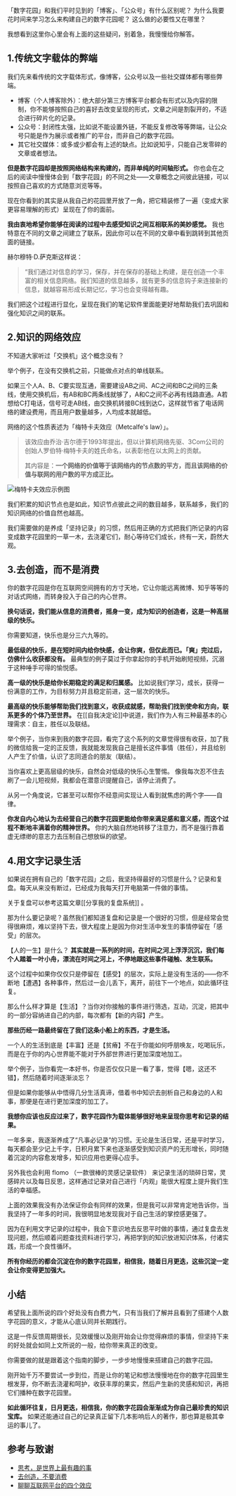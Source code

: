 「数字花园」和我们平时见到的「博客」、「公众号」有什么区别呢？
为什么我要花时间来学习怎么来构建自己的数字花园呢？
这么做的必要性又在哪里？ 

我想看到这里你心里会有上面的这些疑问，别着急，我慢慢给你解答。 

## 1.传统文字载体的弊端 
我们先来看传统的文字载体形式，像博客，公众号以及一些社交媒体都有哪些弊端。 
- 博客（个人博客除外）：绝大部分第三方博客平台都会有形式以及内容的限制，你不能够按照自己的喜好去改变呈现的形式，文章之间是割裂开的，不适合进行碎片化的记录。 
- 公众号：封闭性太强，比如说不能设置外链，不能反复修改等等弊端，让公众号只能是作为展示或者推广的平台，而非自己的数字花园。
- 其它社交媒体：或多或少都会有上述的缺点。比如说知乎，只能自己发零碎的文章或者想法。 

**但是数字花园却是按照网络结构来构建的，而非单纯的时间轴形式。** 你也会在之后的阅读中慢慢体会到「数字花园」的不同之处——文章概念之间彼此链接，可以按照自己喜欢的方式随意浏览等等。   

现在你看到的其实是从我自己的花园里开放了一角，把它精装修了一遍（变成大家更容易理解的形式）呈现在了你的面前。 

**我由衷地希望你能够在阅读的过程中去感受知识之间互相联系的美妙感觉。**   我也特意在不同的文章之间建立了联系，因此你可以在不同的文章中看到跳转到其他页面的链接。 

赫尔穆特·D.萨克斯这样说：

> “我们通过对信息的学习，保存，并在保存的基础上构建，是在创造一个丰富的相关信息网络。我们知道的信息越多，就有更多的信息钩子来连接新的信息，就越容易形成长期记忆，学习也会变得越有趣。

我们把这个过程进行显化，呈现在我们的笔记软件里面能更好地帮助我们去巩固和强化知识之间的联系。 

## 2.知识的网络效应 

不知道大家听过「交换机」这个概念没有？

举个例子，在没有交换机之前，只能做点对点的单线联系。

如果三个人A、B、C要实现互通，需要建设AB之间、AC之间和BC之间的三条线，使用交换机后，有AB和BC两条线就够了，A和C之间不必再有线路直通。A若想给C打电话，信号可走AB线，由交换机转接BC线到达C，这样就节省了电话网络的建设费用，而且用户数量越多，人均成本就越低。

网络的这个性质表述为「梅特卡夫效应（Metcalfe's law）」。

>该效应由乔治·吉尔德于1993年提出，但以计算机网络先驱、3Com公司的创始人罗伯特·梅特卡夫的姓氏命名，以表彰他在以太网上的贡献。
>
>其内容是：**一个网络的价值等于该网络内的节点数的平方，而且该网络的价值与联网的用户数的平方成正比。**

![梅特卡夫效应示例图](https://image-upload-1307521651.cos.ap-nanjing.myqcloud.com/picture_upload/%E6%A2%85%E7%89%B9%E5%8D%A1%E5%A4%AB%E6%95%88%E5%BA%94%E7%A4%BA%E4%BE%8B%E5%9B%BE2.png)

我们积累的知识节点也是如此，知识节点彼此之间的数目越多，联系越多，我们的知识网络的价值自然也越高。 

我们需要做的是养成「坚持记录」的习惯，然后用正确的方式把我们所记录的内容变成数字花园里的一草一木，去浇灌它们，耐心等待它们成长，终有一天，蔚然大观。 

## 3.去创造，而不是消费

你的数字花园是你在互联网空间拥有的方寸天地，它让你能远离微博、知乎等等的对话式网络，而转身投入于自己的内心世界。

**换句话说，我们能从信息的消费者，摇身一变，成为知识的创造者，这是一种高层级的快乐。**   

你需要知道，快乐也是分三六九等的。

**最低级的快乐，是在短时间内给你快感，会让你爽，但仅此而已。「爽」完过后，仿佛什么收获都没有。** 最典型的例子莫过于你拿起你的手机开始刷短视频，沉溺于这种唾手可得的愉悦感。 

**高一级的快乐是给你长期稳定的满足和归属感。** 比如说我们学习，成长，获得一份满意的工作，为目标努力并且稳定前进，这一层次的快乐。 

**最高级的快乐能够帮助我们找到意义，收获成就感，帮助我们找到使命和方向，联系更多的个体乃至世界。** 在[[自我决定论]]中说道，我们作为人有三种最基本的心理需求：自主，胜任以及联结。 

举个例子，当你来到我的数字花园，看完了这个系列的文章觉得很有收获，加了我的微信给我一定的正反馈，我就能发现我自己是擅长这件事情（胜任），并且给别人产生了价值，认识了志同道合的朋友（联结）。

当你喜欢上更高层级的快乐，自然会对低级的快乐心生警惕。 像我每次忍不住去刷了一会儿短视频，我都会在潜意识提醒自己，该停止消费了。

从另一个角度说，它甚至可以帮你不经意间实现让人看到就焦虑的两个字——自律。

**你发自内心地认为去经营自己的数字花园更能给你带来满足感和意义感，而这个过程不断地丰满着你的精神世界。** 你的大脑自然地转移了注意力，而不是强行靠着虚无缥缈的意志力去压制自己想放纵的欲望。 

## 4.用文字记录生活 

如果说在拥有自己的「数字花园」之后，我坚持得最好的习惯是什么？记录和复盘。每天从来没有断过，已经成为我每天打开电脑第一件做的事情。 

关于复盘可以参考这篇文章[[分享我的复盘系统]] 。 

那为什么要记录呢？虽然我们都知道复盘和记录是一个很好的习惯，但是经常会觉得很麻烦，难以坚持下去，很大程度上是因为你对生活中发生的事情停留在「感受」的层次。 

【人的一生】是什么？ **其实就是一系列的时间，在时间之河上浮浮沉沉，我们每个人踏着一叶小舟，漂流在时间之河上，不停地跟这些事件碰触、发生联系。**  

这个过程中如果你仅仅只是停留在【感受】的层次，实际上是没有生活的——你不断地【遭遇】各种事件，然后过一会儿丢下，离开，前往下一个地点，如此循环往复。 

那么什么样才算是【生活】？当你对你接触的事件进行筛选，互动，沉淀，把其中的一部分容纳进自己的内部，每次都有【新的内容】产生。

**那些历经一路最终留在了我们这条小船上的东西，才是生活。**

一个人的生活到底是【丰富】还是【贫瘠】不在于你能如何呼朋唤友，吃喝玩乐，而是在于你的内心世界能不能对于外部世界进行更加深度地加工。 

举个例子，当你看完一本好书，你是否仅仅只是一看了事，觉得【嗯，这还不错】，然后随着时间逐渐淡忘？

但是如果你能够从中悟得几分生活真谛，借着书中知识去剖析自己和身边的人和事，那便是在进行更加深度的加工了。

**我想你应该也反应过来了，数字花园作为载体能够很好地来呈现你思考和记录的结果。**

一年多来，我逐渐养成了“凡事必记录”的习惯。无论是生活日常，还是平时学习，每天都会至少记上千字，日积月累下来也逐渐感受到知识资产的无形增长，同时随着沉淀的内容愈发增多，知识应用也更得心应手。 

另外我也会利用 flomo （一款很棒的灵感记录软件） 来记录生活的琐碎日常，灵感碎片以及每日反思，这样通过记录对自己进行「内观」能很大程度上提升我们生活的幸福感。 

上面的效果我没有办法保证你会有同样的效果，但是我可以非常肯定地告诉你，当我坚持了一年多的时间，我很明显地发现我对于自己生活的掌控感更强了。

因为在利用文字记录的过程中，我会下意识地去反思平时做的事情，通过复盘去发现问题，然后顺着问题查找资料进行学习，再把学到的知识放进知识体系，付诸实践，形成一个良性循环。 

**所有你经历的都会沉淀在你的数字花园里，相信我，随着日月更迭，这些沉淀一定会让你变得更加强大。**

## 小结

希望我上面所说的四个好处没有白费力气，只有当我们了解并且看到了搭建个人数字花园的意义，才能从心底认同并长期践行。

这是一件反馈周期很长，见效缓慢以及刚开始会让你觉得麻烦的事情，但坚持下来的好处就会如同上文所说的一般，给你带来真正的改变。 

你需要做的就是跟着这个指南的脚步，一步步地慢慢来搭建自己的数字花园。

刚开始千万不要尝试一步到位，而是让你的笔记和想法慢慢地在你的数字花园里生根发芽，你不断去浇灌和呵护，收获丰厚的果实，然后产生新的灵感和知识，再把它们播种在数字花园里。

**如此循环往复，日月更迭，相信我，你的数字花园会渐渐成为你自己最珍贵的知识宝库。** 如果还能通过自己的记录真正留下几本影响后人的著作，那也算是极其幸运的事儿了。

## 参考与致谢
- [思考，是世界上最有趣的事](https://mp.weixin.qq.com/s/I3gUYdlGd79m91L9wyjxPA)
- [去创造，不要消费](https://mp.weixin.qq.com/s/_ogVz5IZMaP7hIemH_QJHw)
- [聊聊互联网平台的四个效应](https://mp.weixin.qq.com/s?__biz=MzI3NDEzMjIyMQ==&mid=2649474119&idx=1&sn=590aacab41cd99ca5f6307114fab81dd&chksm=f307d9d5c47050c30e0e9692b605463b42ec7fddc7ad938a60aae265638d2fb6101c3f5a413f&scene=21#wechat_redirect)